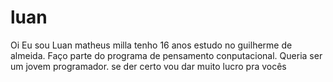 # luan

Oi
Eu sou Luan matheus milla tenho 16 anos estudo no guilherme de almeida.
Faço parte do programa de pensamento conputacional.
Queria ser um jovem programador.
se der certo vou dar muito lucro pra vocês 
